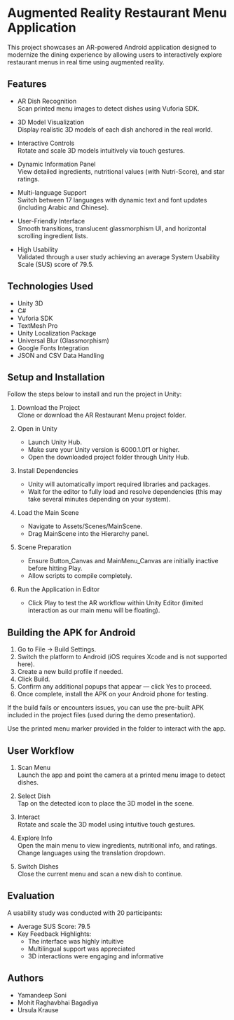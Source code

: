 
# Augmented Reality Restaurant Menu Application

This project showcases an AR-powered Android application designed to modernize the dining experience by allowing users to interactively explore restaurant menus in real time using augmented reality.

## Features

- AR Dish Recognition  
  Scan printed menu images to detect dishes using Vuforia SDK.

- 3D Model Visualization  
  Display realistic 3D models of each dish anchored in the real world.

- Interactive Controls  
  Rotate and scale 3D models intuitively via touch gestures.

- Dynamic Information Panel  
  View detailed ingredients, nutritional values (with Nutri-Score), and star ratings.

- Multi-language Support  
  Switch between 17 languages with dynamic text and font updates (including Arabic and Chinese).

- User-Friendly Interface  
  Smooth transitions, translucent glassmorphism UI, and horizontal scrolling ingredient lists.

- High Usability  
  Validated through a user study achieving an average System Usability Scale (SUS) score of 79.5.

## Technologies Used

- Unity 3D  
- C#  
- Vuforia SDK  
- TextMesh Pro  
- Unity Localization Package  
- Universal Blur (Glassmorphism)  
- Google Fonts Integration  
- JSON and CSV Data Handling  

## Setup and Installation

Follow the steps below to install and run the project in Unity:

1. Download the Project  
   Clone or download the AR Restaurant Menu project folder.

2. Open in Unity  
   - Launch Unity Hub.  
   - Make sure your Unity version is 6000.1.0f1 or higher.  
   - Open the downloaded project folder through Unity Hub.

3. Install Dependencies  
   - Unity will automatically import required libraries and packages.  
   - Wait for the editor to fully load and resolve dependencies (this may take several minutes depending on your system).

4. Load the Main Scene  
   - Navigate to Assets/Scenes/MainScene.  
   - Drag MainScene into the Hierarchy panel.

5. Scene Preparation  
   - Ensure Button_Canvas and MainMenu_Canvas are initially inactive before hitting Play.  
   - Allow scripts to compile completely.

6. Run the Application in Editor  
   - Click Play to test the AR workflow within Unity Editor (limited interaction as our main menu will be floating).

## Building the APK for Android

1. Go to File → Build Settings.
2. Switch the platform to Android (iOS requires Xcode and is not supported here).
3. Create a new build profile if needed.
4. Click Build.
5. Confirm any additional popups that appear — click Yes to proceed.
6. Once complete, install the APK on your Android phone for testing.

If the build fails or encounters issues, you can use the pre-built APK included in the project files (used during the demo presentation).

Use the printed menu marker provided in the folder to interact with the app.

## User Workflow

1. Scan Menu  
   Launch the app and point the camera at a printed menu image to detect dishes.

2. Select Dish  
   Tap on the detected icon to place the 3D model in the scene.

3. Interact  
   Rotate and scale the 3D model using intuitive touch gestures.

4. Explore Info  
   Open the main menu to view ingredients, nutritional info, and ratings.  
   Change languages using the translation dropdown.

5. Switch Dishes  
   Close the current menu and scan a new dish to continue.

## Evaluation

A usability study was conducted with 20 participants:

- Average SUS Score: 79.5  
- Key Feedback Highlights:  
  - The interface was highly intuitive  
  - Multilingual support was appreciated  
  - 3D interactions were engaging and informative

## Authors

- Yamandeep Soni  
- Mohit Raghavbhai Bagadiya  
- Ursula Krause
